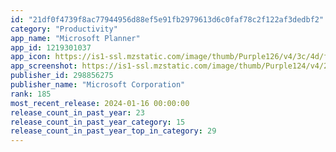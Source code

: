 ```yaml
---
id: "21df0f4739f8ac77944956d88ef5e91fb2979613d6c0faf78c2f122af3dedbf2"
category: "Productivity"
app_name: "Microsoft Planner"
app_id: 1219301037
app_icon: https://is1-ssl.mzstatic.com/image/thumb/Purple126/v4/3c/4d/fc/3c4dfcc4-d7e1-f465-f72a-e01fadaf1ed5/AppIcon-0-1x_U007emarketing-0-7-0-85-220-0.png/1024x1024bb.png
app_screenshot: https://is1-ssl.mzstatic.com/image/thumb/Purple124/v4/28/8a/b1/288ab1a1-349d-65e0-faed-8b5714138f9f/pr_source.png/1242x2688bb.png
publisher_id: 298856275
publisher_name: "Microsoft Corporation"
rank: 185
most_recent_release: 2024-01-16 00:00:00
release_count_in_past_year: 23
release_count_in_past_year_category: 15
release_count_in_past_year_top_in_category: 29
---
```

